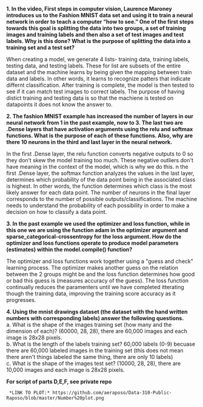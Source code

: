 **1. In the video, First steps in computer vision, Laurence Maroney introduces us to the Fashion MNIST data set and using it to train a neural network in order to teach a computer “how to see.”  One of the first steps towards this goal is splitting the data into two groups, a set of training images and training labels and then also a set of test images and test labels.  Why is this done?  What is the purpose of splitting the data into a training set and a test set?**

When creating a model, we generate 4 lists- training data, training labels, testing data, and testing labels. These for list are subsets of the entire dataset and the machine learns by being given the mapping between train data and labels. In other words, it learns to recognize patters that indicate differnt classification. After training is complete, the model is then tested to see if it can match test images to correct labels. The purpose of having distict training and testing data is so that the machiene is tested on datapoints it does not know the answer to.

**2. The fashion MNIST example has increased the number of layers in our neural network from 1 in the past example, now to 3.  The last two are .Dense layers that have activation arguments using the relu and softmax functions.  What is the purpose of each of these functions.  Also, why are there 10 neurons in the third and last layer in the neural network.**

In the first .Dense layer, the relu function converts negative outputs to 0 so they don’t skew the model training too much. These negative outliers don't have meaning in the context of the model, which is why we do this.
n the first .Dense layer, the softmax function analyzes the values in the last layer, determines which probability of the data point being in the associated class is highest. In other words, the function determines which class is the most likely answer for each data point.
The number of neurons in the final layer corresponds to the number of possible outputs/classifications. The machine needs to understand the probability of each possibility in order to make a decision on how to classify a data point.

**3. In the past example we used the optimizer and loss function, while in this one we are using the function adam in the optimizer argument and sparse_categorical-crossentropy for the loss argument.  How do the optimizer and loss functions operate to produce model parameters (estimates) within the model.compile() function?**

The optimizer and loss functions work together using a "guess and check" learning process. The optimizer makes another guess on the relation between the 2 groups might be and the loss function determines how good or bad this guess is (measures accuracy of the guess). The loss function continually reduces the paramenters until we have completed itterating though the training data, improving the training score accuracy as it progresses.

**4. Using the mnist drawings dataset (the dataset with the hand written numbers with corresponding labels) answer the following questions.**
     <br /> a. What is the shape of the images training set (how many and the dimension of each)?
       (60000, 28, 28), there are 60,000 images and each image is 28x28 pixels.
     <br /> b. What is the length of the labels training set?
       60,000 labels (0-9) becuase there are 60,000 labeled images in the training set (this does not mean there aren't things labeled the same thing, there are only 10 labels)
     <br /> c. What is the shape of the images test set?
       (10000, 28, 28), there are 10,000 images and each image is 28x28 pixels.
       
 **For script of parts D,E,F, see private repo**
     
     *LINK TO PLOT:* https://github.com/aeraposo/Data-310-Public-Raposo/blob/master/Number%20plot.png
